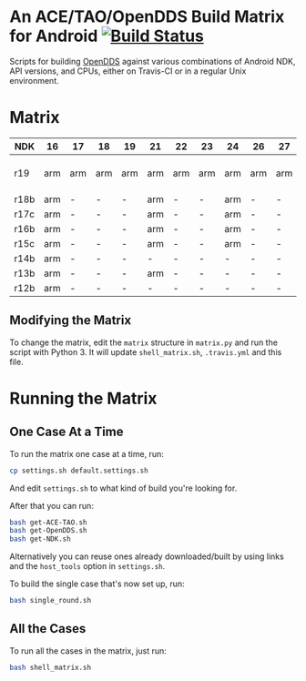 # An ACE/TAO/OpenDDS Build Matrix for Android [![Build Status](https://travis-ci.org/iguessthislldo/OpenDDS-Android.svg?branch=master)](https://travis-ci.org/iguessthislldo/OpenDDS-Android)

Scripts for building [OpenDDS](https://github.com/objectcomputing/OpenDDS)
against various combinations of Android NDK, API versions, and
CPUs, either on Travis-CI or in a regular Unix environment.

# Matrix

<!-- BEGIN MATRIX -->
<!-- This part is generated by matrix.py -->
| NDK | 16  | 17  | 18  | 19  | 21  | 22  | 23  | 24  | 26  | 27  | 28  |
| --- | --- | --- | --- | --- | --- | --- | --- | --- | --- | --- | --- |
| r19 | arm | arm | arm | arm | arm | arm | arm | arm | arm | arm | arm, arm64, x86_64 |
| r18b | arm | - | - | - | arm | - | - | arm | - | - | arm |
| r17c | arm | - | - | - | arm | - | - | arm | - | - | arm |
| r16b | arm | - | - | - | arm | - | - | arm | - | - | - |
| r15c | arm | - | - | - | arm | - | - | arm | - | - | - |
| r14b | arm | - | - | - | - | - | - | - | - | - | - |
| r13b | arm | - | - | - | arm | - | - | - | - | - | - |
| r12b | arm | - | - | - | - | - | - | - | - | - | - |
<!-- END MATRIX -->

## Modifying the Matrix

To change the matrix, edit the `matrix` structure in `matrix.py` and run the
script with Python 3. It will update `shell_matrix.sh`, `.travis.yml` and this file.

# Running the Matrix

## One Case At a Time

To run the matrix one case at a time, run:

```sh
cp settings.sh default.settings.sh
```

And edit `settings.sh` to what kind of build you're looking for.

After that you can run:

```sh
bash get-ACE-TAO.sh
bash get-OpenDDS.sh
bash get-NDK.sh
```

Alternatively you can reuse ones already downloaded/built by using links and
the `host_tools` option in `settings.sh`.

To build the single case that's now set up, run:

```sh
bash single_round.sh
```

## All the Cases

To run all the cases in the matrix, just run:

```sh
bash shell_matrix.sh
```
